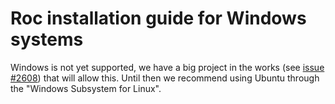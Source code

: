 # Roc installation guide for Windows systems

Windows is not yet supported, we have a big project in the works (see [issue #2608](https://github.com/roc-lang/roc/issues/2608)) that will allow this.
Until then we recommend using Ubuntu through the "Windows Subsystem for Linux".
